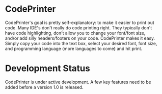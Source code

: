 CodePrinter
============
CodePrinter's goal is pretty self-explanatory: to make it easier to print out
code. Many IDE's don't really do code printing right. They typically don't have
code highlighting, don't allow you to change your font/font size, and/or add
silly headers/footers on your code. CodePrinter makes it easy. Simply copy your
code into the text box, select your desired font, font size, and programming
language (more languages to come) and hit print.

Development Status
==================
CodePrinter is under active development. A few key features need to be added
before a version 1.0 is released.
